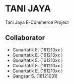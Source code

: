 # TANI JAYA
Tani Jaya E-Commerce Project

## Collaborator
- Gunartatik E. (161210xx )
- Gunartatik E. (161210xx )
- Gunartatik E. (161210xx )
- Gunartatik E. (161210xx )
- Gunartatik E. (161210xx )
- Gangsar S. (16121031)
